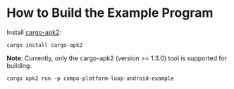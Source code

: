 # How to Build the Example Program

Install [cargo-apk2](https://github.com/mzdk100/cargo-apk2):
```shell
cargo install cargo-apk2
```

**Note**: Currently, only the cargo-apk2 (version >= 1.3.0) tool is supported for building.

```shell
cargo apk2 run -p compo-platform-loop-android-example
```